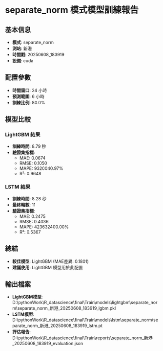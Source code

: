 
# separate_norm 模式模型訓練報告

## 基本信息
- **模式**: separate_norm
- **測站**: 新港
- **時間戳**: 20250608_183919
- **設備**: cuda

## 配置參數
- **時間窗口**: 24 小時
- **預測範圍**: 6 小時
- **訓練比例**: 80.0%

## 模型比較

### LightGBM 結果

- **訓練時間**: 8.79 秒
- **驗證集指標**:
  - MAE: 0.0674
  - RMSE: 0.1050
  - MAPE: 9320040.97%
  - R²: 0.9648

### LSTM 結果

- **訓練時間**: 8.28 秒
- **最終輪數**: 11
- **驗證集指標**:
  - MAE: 0.2475
  - RMSE: 0.4036
  - MAPE: 423632400.00%
  - R²: 0.5367

## 總結

- **較佳模型**: LightGBM (MAE差異: 0.1801)
- **建議使用**: LightGBM 模型用於此配置


## 輸出檔案
- **LightGBM模型**: D:\pythonWork\R_datascience\final\Train\models\lightgbm\separate_norm\separate_norm_新港_20250608_183919_lgbm.pkl
- **LSTM模型**: D:\pythonWork\R_datascience\final\Train\models\lstm\separate_norm\separate_norm_新港_20250608_183919_lstm.pt
- **評估報告**: D:\pythonWork\R_datascience\final\Train\reports\separate_norm_新港_20250608_183919_evaluation.json
